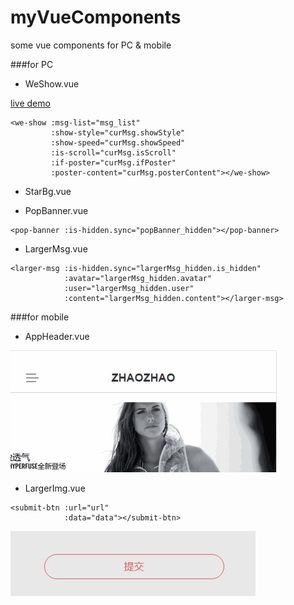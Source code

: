 # myVueComponents
some vue components for PC & mobile

###for PC
- WeShow.vue

[live demo](https://wiia.github.io/myVueComponents/dist/)

```
<we-show :msg-list="msg_list"
         :show-style="curMsg.showStyle" 
         :show-speed="curMsg.showSpeed"
         :is-scroll="curMsg.isScroll"
         :if-poster="curMsg.ifPoster"
         :poster-content="curMsg.posterContent"></we-show>
```

- StarBg.vue

- PopBanner.vue

```
<pop-banner :is-hidden.sync="popBanner_hidden"></pop-banner>
```

- LargerMsg.vue

```
<larger-msg :is-hidden.sync="largerMsg_hidden.is_hidden"
            :avatar="largerMsg_hidden.avatar"
			:user="largerMsg_hidden.user"
			:content="largerMsg_hidden.content"></larger-msg>
```

###for mobile
- AppHeader.vue

![Alt text](./images/app.gif)

- LargerImg.vue

```
<submit-btn :url="url"
			:data="data"></submit-btn>
```
![Alt text](./images/btn.gif)
